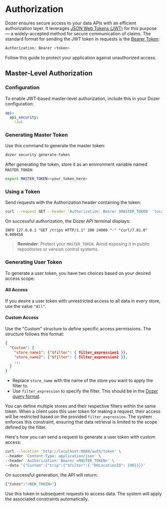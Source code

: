 # Authorization
Dozer ensures secure access to your data APIs with an efficient authorization layer. It leverages [JSON Web Tokens (JWT)](https://jwt.io/introduction) for this purpose — a widely-accepted method for secure communication of claims. The standard format for sending the JWT token in requests is the [Bearer Token](https://swagger.io/docs/specification/authentication/bearer-authentication/):

```bash
Authorization: Bearer <token>
```

Follow this guide to protect your application against unauthorized access.

## Master-Level Authorization

### Configuration
To enable JWT-based master-level authorization, include this in your Dozer configuration:

```yaml
api:
  api_security:
    !Jwt
```

### Generating Master Token
Use this command to generate the master token:

```bash
dozer security generate-token
```

After generating the token, store it as an environment variable named `MASTER_TOKEN`:

```bash
export MASTER_TOKEN=<your_token_here>
```

### Using a Token
Send requests with the Authorization header containing the token:

```bash
curl --request GET --header 'Authorization: Bearer $MASTER_TOKEN' 'localhost:8080/trips'
```

On successful authorization, the Dozer API terminal displays:

```
INFO 127.0.0.1 "GET /trips HTTP/1.1" 200 24000 "-" "curl/7.81.0" 0.000458    
```

> __Reminder__: Protect your `MASTER_TOKEN`. Avoid exposing it in public repositories or version control systems.


### Generating User Token

To generate a user token, you have two choices based on your desired access scope:

#### All Access
If you desire a user token with unrestricted access to all data in every store, use the value `"All"`.

#### Custom Access
Use the "Custom" structure to define specific access permissions. The structure follows this format:

```json
{
  "Custom": {
    "store_name1": {"$filter": { filter_expression1 }},
    "store_name2": {"$filter": { filter_expression2 }},
    ...
  }
}
```
- Replace `store_name` with the name of the store you want to apply the filter to.
- Use `filter_expression` to specify the filter. This should be in the [Dozer query format](query-format).

You can define multiple stores and their respective filters within the same token. When a client uses this user token for making a request, their access will be restricted based on the provided `filter_expression`. The system enforces this constraint, ensuring that data retrieval is limited to the scope defined by the filter.

Here's how you can send a request to generate a user token with custom access:

```bash
curl --location 'http://localhost:8080/auth/token' \
--header 'Content-Type: application/json' \
--header 'Authorization: Bearer <MASTER_TOKEN>' \
--data '{"Custom":{"trip":{"$filter":{ "DOLocationID": 240}}}}'
```

On successful generation, the API will return:

```json
{"token":"<NEW_TOKEN>"}
```

Use this token in subsequent requests to access data. The system will apply the associated constraints automatically.